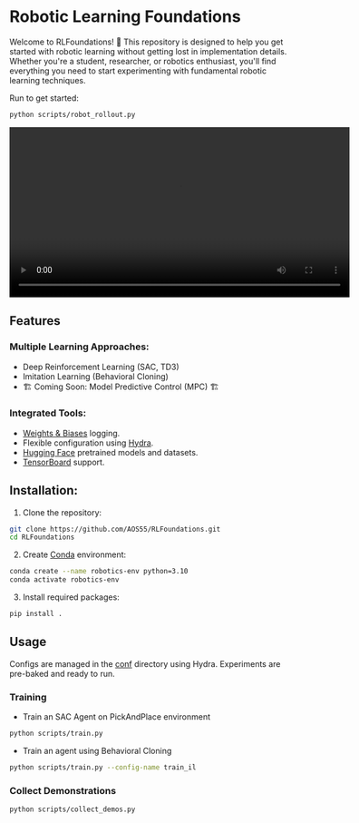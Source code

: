 # Robotic Learning Foundations

Welcome to RLFoundations! 👋 This repository is designed to help you get started with robotic learning without getting lost in implementation details. Whether you're a student, researcher, or robotics enthusiast, you'll find everything you need to start experimenting with fundamental robotic learning techniques.

Run to get started:
```bash
python scripts/robot_rollout.py
```

<video width="600" controls>
  <source src="https://github.com/AOS55/RLFoundations/blob/assets/PickAndPlaceDemo.mp4" type="video/mp4">
</video>

## Features

### Multiple Learning Approaches:

- Deep Reinforcement Learning (SAC, TD3)
- Imitation Learning (Behavioral Cloning)
- 🏗️ Coming Soon: Model Predictive Control (MPC) 🏗️

### Integrated Tools:
- [Weights & Biases](https://wandb.ai/site/experiment-tracking/) logging.
- Flexible configuration using [Hydra](https://hydra.cc/).
- [Hugging Face](https://huggingface.co/) pretrained models and datasets.
- [TensorBoard](https://www.tensorflow.org/tensorboard) support.

## Installation:
1. Clone the repository:
  ```bash
  git clone https://github.com/AOS55/RLFoundations.git
  cd RLFoundations
  ```
2. Create [Conda](https://docs.anaconda.com/miniconda/install/) environment:
  ```bash
  conda create --name robotics-env python=3.10
  conda activate robotics-env
  ```
3. Install required packages:
  ```bash
  pip install .
  ```

## Usage
Configs are managed in the [conf](conf) directory using Hydra. Experiments are pre-baked and ready to run.

### Training
- Train an SAC Agent on PickAndPlace environment

```bash
python scripts/train.py
```

- Train an agent using Behavioral Cloning

```bash
python scripts/train.py --config-name train_il
```

### Collect Demonstrations
```bash
python scripts/collect_demos.py
```
